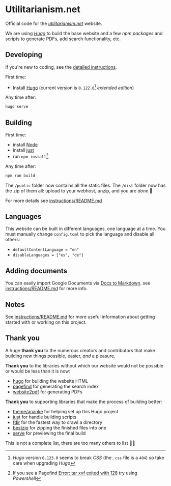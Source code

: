# Utilitarianism.net

Official code for the [_utilitarianism.net_](https://www.utilitarianism.net/) website.

We are using [_Hugo_](https://gohugo.io/) to build the base website and a few _npm packages_ and scripts to generate PDFs, add search functionality, etc.

## Developing

If you're new to coding, see the [detailed instructions](instructions/README.md#first-time-coding).

First time:

- Install [Hugo](https://gohugo.io/getting-started/installing/) (current version is `0.122.0`[^2] _extended edition_)

Any time after:

```sh
hugo serve
```

## Building

First time:

- install [Node](https://nodejs.org/en/)
- install [just](https://github.com/casey/just)
- run `npm install`[^1]

Any time after:

```sh
npm run build
```

The `/public` folder now contains all the static files. The `/dist` folder now has the zip of them all: upload to your webhost, unzip, and you are _done_ 🤩

For more details see [instructions/README.md](instructions/README.md#building)

## Languages

This website can be built in different languages, one language at a time. You must manually change `config.toml` to pick the language and disable all others:

- `defaultContentLanguage = "en"`
- `disableLanguages = ["es", "de"]`

## Adding documents

You can easily import Google Documents via [Docs to Markdown](https://workspace.google.com/u/0/marketplace/app/docs_to_markdown/700168918607). see [instructions/README.md](instructions/README.md#importing-from-google-docs) for more info.

## Notes

See [instructions/README.md](instructions/README.md) for more useful information about getting started with or working on this project.

## Thank you

A huge **thank you** to the numerous creators and contributors that make building new things possible, easier, _and_ a pleasure.

**Thank you** to the libraries without which our website would not be possible or would be less than it is now:

- [hugo](https://github.com/gohugoio/hugo) for building the website HTML
- [pagefind](https://pagefind.app) for generating the search index
- [website2pdf](https://github.com/jgazeau/website2pdf) for generating PDFs

**Thank you** to supporting libraries that make the process of building better:

- [theme/ananke](https://github.com/theNewDynamic/gohugo-theme-ananke) for helping set up this Hugo project
- [just](https://github.com/casey/just) for handle building scripts
- [fdir](https://github.com/thecodrr/fdir) for the fastest way to crawl a directory
- [bestzip](https://github.com/nfriedly/node-bestzip) for zipping the finished files into one
- [serve](https://github.com/vercel/serve) for previewing the final build

This is not a complete list, there are too many others to list 🙇‍♂️

[^1]: If you see a Pagefind [Error: tar xvf exited with 128](https://github.com/CloudCannon/pagefind/issues/66#issuecomment-1237313541) try using _Powershell_
[^2]: _Hugo_ version `0.123.0` seems to break _CSS_ (the `.css` file is a `404`) so take care when upgrading _Hugo_

